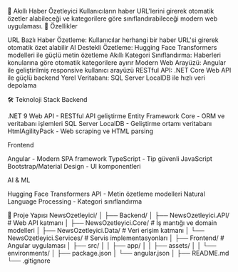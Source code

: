 📰 Akıllı Haber Özetleyici
Kullanıcıların haber URL'lerini girerek otomatik özetler alabileceği ve kategorilere göre sınıflandırabileceği modern web uygulaması.
🚀 Özellikler

URL Bazlı Haber Özetleme: Kullanıcılar herhangi bir haber URL'si girerek otomatik özet alabilir
AI Destekli Özetleme: Hugging Face Transformers modelleri ile güçlü metin özetleme
Akıllı Kategori Sınıflandırma: Haberleri konularına göre otomatik kategorilere ayırır
Modern Web Arayüzü: Angular ile geliştirilmiş responsive kullanıcı arayüzü
RESTful API: .NET Core Web API ile güçlü backend
Yerel Veritabanı: SQL Server LocalDB ile hızlı veri depolama

🛠️ Teknoloji Stack
Backend

.NET 9 Web API - RESTful API geliştirme
Entity Framework Core - ORM ve veritabanı işlemleri
SQL Server LocalDB - Geliştirme ortamı veritabanı
HtmlAgilityPack - Web scraping ve HTML parsing

Frontend

Angular - Modern SPA framework
TypeScript - Tip güvenli JavaScript
Bootstrap/Material Design - UI komponentleri

AI & ML

Hugging Face Transformers API - Metin özetleme modelleri
Natural Language Processing - Kategori sınıflandırma

📁 Proje Yapısı
NewsOzetleyici/
│
├── Backend/
│   ├── NewsOzetleyici.API/          # Web API katmanı
│   ├── NewsOzetleyici.Core/         # İş mantığı ve domain modelleri
│   ├── NewsOzetleyici.Data/         # Veri erişim katmanı
│   └── NewsOzetleyici.Services/     # Servis implementasyonları
│
├── Frontend/                        # Angular uygulaması
│   ├── src/
│   │   ├── app/
│   │   ├── assets/
│   │   └── environments/
│   ├── package.json
│   └── angular.json
│
├── README.md
└── .gitignore
